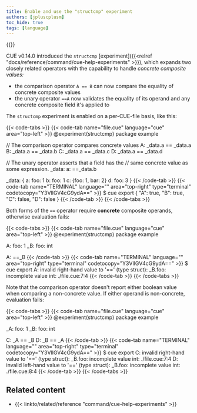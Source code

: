 ```yaml
---
title: Enable and use the "structcmp" experiment
authors: [jpluscplusm]
toc_hide: true
tags: [language]
---
```

{{<sidenote text="Requires CUE v0.14.0 or later">}}

CUE v0.14.0 introduced the `structcmp`
[experiment]({{<relref "docs/reference/command/cue-help-experiments" >}}),
which expands two closely related operators with the capability to handle
*concrete composite values:*

- the comparison operator `A == B` can now compare the equality of concrete
  composite values
- the unary operator `==A` now validates the equality of its operand and any
  concrete composite field it's applied to

The `structcmp` experiment is enabled on a per-CUE-file basis, like this:

{{< code-tabs >}}
{{< code-tab name="file.cue" language="cue" area="top-left" >}}
@experiment(structcmp)
package example

// The comparison operator compares concrete values
A: _data.a == _data.a
B: _data.a == _data.b
C: _data.a == _data.c
D: _data.a == _data.d

// The unary operator asserts that a field has the
// same concrete value as some expression.
_data: a: ==_data.b

_data: {
	a: foo: 1
	b: foo: 1
	c: {foo: 1, bar: 2}
	d: foo: 3
}
{{< /code-tab >}}
{{< code-tab name="TERMINAL" language="" area="top-right" type="terminal" codetocopy="Y3VlIGV4cG9ydA==" >}}
$ cue export
{
    "A": true,
    "B": true,
    "C": false,
    "D": false
}
{{< /code-tab >}}
{{< /code-tabs >}}

Both forms of the `==` operator require **concrete** composite operands,
otherwise evaluation fails:

{{< code-tabs >}}
{{< code-tab name="file.cue" language="cue" area="top-left" >}}
@experiment(structcmp)
package example

A: foo:  1
_B: foo: int

A: ==_B
{{< /code-tab >}}
{{< code-tab name="TERMINAL" language="" area="top-right" type="terminal" codetocopy="Y3VlIGV4cG9ydA==" >}}
$ cue export
A: invalid right-hand value to '==' (type struct): _B.foo: incomplete value int:
    ./file.cue:7:4
{{< /code-tab >}}
{{< /code-tabs >}}

Note that the comparison operator doesn't report either boolean value when
comparing a non-concrete value.
If either operand is non-concrete, evaluation fails:

{{< code-tabs >}}
{{< code-tab name="file.cue" language="cue" area="top-left" >}}
@experiment(structcmp)
package example

_A: foo: 1
_B: foo: int

C: _A == _B
D: _B == _A
{{< /code-tab >}}
{{< code-tab name="TERMINAL" language="" area="top-right" type="terminal" codetocopy="Y3VlIGV4cG9ydA==" >}}
$ cue export
C: invalid right-hand value to '==' (type struct): _B.foo: incomplete value int:
    ./file.cue:7:4
D: invalid left-hand value to '==' (type struct): _B.foo: incomplete value int:
    ./file.cue:8:4
{{< /code-tab >}}
{{< /code-tabs >}}

## Related content

- {{< linkto/related/reference "command/cue-help-experiments" >}}

